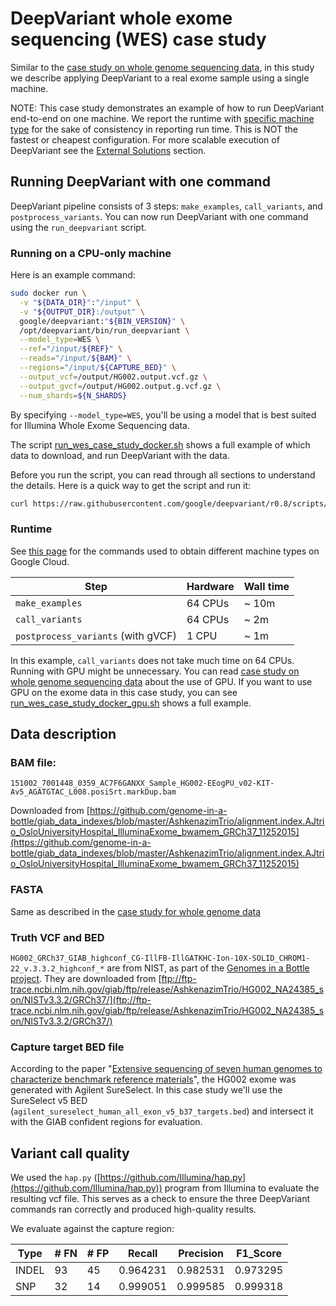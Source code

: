 # DeepVariant whole exome sequencing (WES) case study

Similar to the [case study on whole genome sequencing data], in this
study we describe applying DeepVariant to a real exome sample using a single
machine.

NOTE: This case study demonstrates an example of how to run DeepVariant
end-to-end on one machine. We report the runtime with [specific machine type]
for the sake of consistency in reporting run time. This is NOT the fastest or
cheapest configuration. For more scalable execution of DeepVariant see the
[External Solutions] section.

## Running DeepVariant with one command

DeepVariant pipeline consists of 3 steps: `make_examples`, `call_variants`, and
`postprocess_variants`. You can now run DeepVariant with one command using the
`run_deepvariant` script.

### Running on a CPU-only machine

Here is an example command:

```bash
sudo docker run \
  -v "${DATA_DIR}":"/input" \
  -v "${OUTPUT_DIR}:/output" \
  google/deepvariant:"${BIN_VERSION}" \
  /opt/deepvariant/bin/run_deepvariant \
  --model_type=WES \
  --ref="/input/${REF}" \
  --reads="/input/${BAM}" \
  --regions="/input/${CAPTURE_BED}" \
  --output_vcf=/output/HG002.output.vcf.gz \
  --output_gvcf=/output/HG002.output.g.vcf.gz \
  --num_shards=${N_SHARDS}
```

By specifying `--model_type=WES`, you'll be using a model that is best suited
for Illumina Whole Exome Sequencing data.

The script [run_wes_case_study_docker.sh] shows a full example of which data to
download, and run DeepVariant with the data.

Before you run the script, you can read through all sections to understand the
details. Here is a quick way to get the script and run it:

```bash
curl https://raw.githubusercontent.com/google/deepvariant/r0.8/scripts/run_wes_case_study_docker.sh | bash
```

### Runtime

See
[this page](deepvariant-details.md#commands-for-requesting-machines-used-in-case-studies)
for the commands used to obtain different machine types on Google Cloud.

Step                               | Hardware | Wall time
---------------------------------- | -------- | ---------
`make_examples`                    | 64 CPUs  | ~ 10m
`call_variants`                    | 64 CPUs  | ~ 2m
`postprocess_variants` (with gVCF) | 1 CPU    | ~ 1m

In this example, `call_variants` does not take much time on 64 CPUs. Running
with GPU might be unnecessary. You can read
[case study on whole genome sequencing data] about the use of GPU. If you want
to use GPU on the exome data in this case study, you can see
[run_wes_case_study_docker_gpu.sh] shows a full example.

## Data description

### BAM file:

`151002_7001448_0359_AC7F6GANXX_Sample_HG002-EEogPU_v02-KIT-Av5_AGATGTAC_L008.posiSrt.markDup.bam`

Downloaded from
[https://github.com/genome-in-a-bottle/giab_data_indexes/blob/master/AshkenazimTrio/alignment.index.AJtrio_OsloUniversityHospital_IlluminaExome_bwamem_GRCh37_11252015](https://github.com/genome-in-a-bottle/giab_data_indexes/blob/master/AshkenazimTrio/alignment.index.AJtrio_OsloUniversityHospital_IlluminaExome_bwamem_GRCh37_11252015)

### FASTA

Same as described in the
[case study for whole genome data](deepvariant-case-study.md#test_data)

### Truth VCF and BED

`HG002_GRCh37_GIAB_highconf_CG-IllFB-IllGATKHC-Ion-10X-SOLID_CHROM1-22_v.3.3.2_highconf_*`
are from NIST, as part of the
[Genomes in a Bottle project](http://jimb.stanford.edu/giab/). They are
downloaded from
[ftp://ftp-trace.ncbi.nlm.nih.gov/giab/ftp/release/AshkenazimTrio/HG002_NA24385_son/NISTv3.3.2/GRCh37/](ftp://ftp-trace.ncbi.nlm.nih.gov/giab/ftp/release/AshkenazimTrio/HG002_NA24385_son/NISTv3.3.2/GRCh37/)

### Capture target BED file

According to the paper "[Extensive sequencing of seven human genomes to
characterize benchmark reference
materials](https://www.nature.com/articles/sdata201625)", the HG002 exome was
generated with Agilent SureSelect. In this case study we'll use the SureSelect
v5 BED (`agilent_sureselect_human_all_exon_v5_b37_targets.bed`) and intersect it
with the GIAB confident regions for evaluation.

## Variant call quality

We used the `hap.py`
([https://github.com/Illumina/hap.py](https://github.com/Illumina/hap.py))
program from Illumina to evaluate the resulting vcf file. This serves as a check
to ensure the three DeepVariant commands ran correctly and produced high-quality
results.

We evaluate against the capture region:

Type  | # FN | # FP | Recall   | Precision | F1\_Score
----- | ---- | ---- | -------- | --------- | ---------
INDEL | 93   | 45   | 0.964231 | 0.982531  | 0.973295
SNP   | 32   | 14   | 0.999051 | 0.999585  | 0.999318

[specific machine type]: deepvariant-details.md#commands-for-requesting-machines-used-in-case-studies
[install_nvidia_docker.sh]: ../scripts/install_nvidia_docker.sh
[run_wes_case_study_docker.sh]: ../scripts/run_wes_case_study_docker.sh
[run_wes_case_study_docker_gpu.sh]: ../scripts/run_wes_case_study_docker_gpu.sh
[External Solutions]: https://github.com/google/deepvariant#external-solutions
[case study on whole genome sequencing data]: deepvariant-case-study.md

